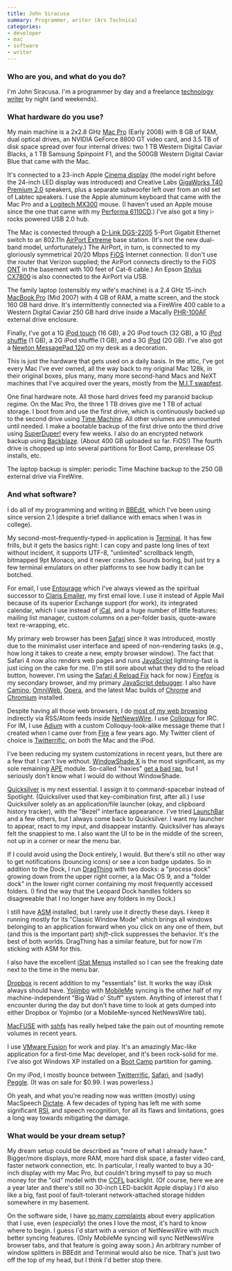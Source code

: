 ```yaml
---
title: John Siracusa
summary: Programmer, writer (Ars Technica)
categories:
- developer
- mac
- software
- writer
---
```


### Who are you, and what do you do?

I'm John Siracusa. I'm a programmer by day and a freelance [technology writer](http://arstechnica.com/author/john-siracusa/ "A list of John's articles on Ars Technica.") by night (and weekends).

### What hardware do you use?

My main machine is a 2x2.8 GHz [Mac Pro][mac-pro] (Early 2008) with 8 GB of RAM, dual optical drives, an NVIDIA GeForce 8800 GT video card, and 3.5 TB of disk space spread over four internal drives: two 1 TB Western Digital Caviar Blacks, a 1 TB Samsung Spinpoint F1, and the 500GB Western Digital Caviar Blue that came with the Mac.

It's connected to a 23-inch Apple [Cinema display][cinema-display] (the model right before the 24-inch LED display was introduced) and Creative Labs [GigaWorks T40 Premium 2.0][gigaworks-t40] speakers, plus a separate subwoofer left over from an old set of Labtec speakers. I use the Apple aluminum keyboard that came with the Mac Pro and a [Logitech MX300][mx-300] mouse. (I haven't used an Apple mouse since the one that came with my [Performa 6110CD][performa-6110cd].) I've also got a tiny i-rocks powered USB 2.0 hub.

The Mac is connected through a [D-Link DGS-2205][dgs-2205] 5-Port Gigabit Ethernet switch to an 802.11n [AirPort Extreme][airport-extreme] base station. (It's not the new dual-band model, unfortunately.) The AirPort, in turn, is connected to my gloriously symmetrical 20/20 Mbps [FiOS][] Internet connection. (I don't use the router that Verizon supplied; the AirPort connects directly to the FiOS [ONT](http://en.wikipedia.org/wiki/Optical_Network_Terminal#ONT "Wikipedia entry on ONT.") in the basement with 100 feet of Cat-6 cable.) An Epson [Stylus CX7800][stylus-cx7800] is also connected to the AirPort via USB.

The family laptop (ostensibly my wife's machine) is a 2.4 GHz 15-inch [MacBook Pro][macbook-pro] (Mid 2007) with 4 GB of RAM, a matte screen, and the stock 160 GB hard drive. It's intermittently connected via a FireWire 400 cable to a Western Digital Caviar 250 GB hard drive inside a Macally [PHR-100AF][] external drive enclosure.

Finally, I've got a 1G [iPod touch][ipod-touch] (16 GB), a 2G iPod touch (32 GB), a 1G [iPod shuffle][ipod-shuffle] (1 GB), a 2G iPod shuffle (1 GB), and a 3G [iPod][] (20 GB). I've also got a [Newton MessagePad 120][messagepad-120] on my desk as a decoration.

This is just the hardware that gets used on a daily basis. In the attic, I've got every Mac I've ever owned, all the way back to my original Mac 128k, in their original boxes, plus many, many more second-hand Macs and NeXT machines that I've acquired over the years, mostly from the [M.I.T swapfest](http://www.mitflea.com/ "The MIT flea markets site.").

One final hardware note. All those hard drives feed my paranoid backup regime. On the Mac Pro, the three 1 TB drives give me 1 TB of actual storage. I boot from and use the first drive, which is continuously backed up to the second drive using [Time Machine][time-machine]. All other volumes are unmounted until needed. I make a bootable backup of the first drive onto the third drive using [SuperDuper!][superduper] every few weeks. I also do an encrypted network backup using [Backblaze][]. (About 400 GB uploaded so far. FiOS!) The fourth drive is chopped up into several partitions for Boot Camp, prerelease OS installs, etc.

The laptop backup is simpler: periodic Time Machine backup to the 250 GB external drive via FireWire.

### And what software?

I do all of my programming and writing in [BBEdit][], which I've been using since version 2.1 (despite a brief dalliance with emacs when I was in college).

My second-most-frequently-typed-in application is [Terminal][]. It has few frills, but it gets the basics right: I can copy and paste long lines of text without incident, it supports UTF-8, "unlimited" scrollback length, bitmapped 9pt Monaco, and it never crashes. Sounds boring, but just try a few terminal emulators on other platforms to see how badly it can be botched.

For email, I use [Entourage][] which I've always viewed as the spiritual successor to [Claris Emailer][emailer], my first email love. I use it instead of Apple Mail because of its superior Exchange support (for work), its integrated calendar, which I use instead of [iCal][], and a huge number of little features: mailing list manager, custom columns on a per-folder basis, quote-aware text re-wrapping, etc.

My primary web browser has been [Safari][] since it was introduced, mostly due to the minimalist user interface and speed of non-rendering tasks (e.g., how long it takes to create a new, empty browser window). The fact that Safari 4 now also renders web pages and runs [JavaScript][] lightning-fast is just icing on the cake for me. (I'm still sore about what they did to the reload button, however. I'm using the [Safari 4 Reload Fix][safari-4-reload-fix] hack for now.) [Firefox][] is my secondary browser, and my primary [JavaScript debugger][firebug]. I also have [Camino][], [OmniWeb][], [Opera][], and the latest Mac builds of [Chrome][] and [Chromium][] installed.

Despite having all those web browsers, I do [most of my web browsing](http://arstechnica.com/staff/fatbits/2005/09/1200.ars "John's Ars Technica article, 'The state of Mac web browsing'.") indirectly via RSS/Atom feeds inside [NetNewsWire][]. I use [Colloquy][] for IRC. For IM, I use [Adium][] with a custom Colloquy-look-alike message theme that I created when I came over from [Fire][] a few years ago. My Twitter client of choice is [Twitterrific][], on both the Mac and the iPod.

I've been reducing my system customizations in recent years, but there are a few that I can't live without. [WindowShade X][windowshade-x] is the most significant, as my sole remaining [APE][] module. So-called "haxies" [get a bad rap](http://arstechnica.com/staff/fatbits/2006/02/2918.ars "John's Arc Technica article, 'Paths in the grass'."), but I seriously don't know what I would do without WindowShade.

[Quicksilver][] is my next essential. I assign it to command-spacebar instead of Spotlight. (Quicksilver used that key-combination first, after all.) I use Quicksilver solely as an application/file launcher (okay, and clipboard history tracker), with the "Bezel" interface appearance. I've tried [LaunchBar][] and a few others, but I always come back to Quicksilver. I want my launcher to appear, react to my input, and disappear instantly. Quicksilver has always felt the snappiest to me. I also want the UI to be in the middle of the screen, not up in a corner or near the menu bar.

If I could avoid using the Dock entirely, I would. But there's still no other way to get notifications (bouncing icons) or see a icon badge updates. So in addition to the Dock, I run [DragThing][] with two docks: a "process dock" growing down from the upper right corner, a la Mac OS 9, and a "folder dock" in the lower right corner containing my most frequently accessed folders. (I find the way that the Leopard Dock handles folders so disagreeable that I no longer have any folders in my Dock.)

I still have [ASM][] installed, but I rarely use it directly these days. I keep it running mostly for its "Classic Window Mode" which brings all windows belonging to an application forward when you click on any one of them, but (and this is the important part) *shift*-click suppresses the behavior. It's the best of both worlds. DragThing has a similar feature, but for now I'm sticking with ASM for this.

I also have the excellent [iStat Menus][istat-menus] installed so I can see the freaking date next to the time in the menu bar.

[Dropbox][] is recent addition to my "essentials" list. It works the way iDisk always should have. [Yojimbo][] with [MobileMe][mobile-me] syncing is the other half of my machine-independent "Big Wad o' Stuff" system. Anything of interest that I encounter during the day but don't have time to look at gets dumped into either Dropbox or Yojimbo (or a MobileMe-synced NetNewsWire tab).

[MacFUSE][] with [sshfs][] has really helped take the pain out of mounting remote volumes in recent years.

I use [VMware Fusion][vmware-fusion] for work and play. It's an amazingly Mac-like application for a first-time Mac developer, and it's been rock-solid for me. I've also got Windows XP installed on a [Boot Camp][boot-camp] partition for gaming.

On my iPod, I mostly bounce between [Twitterrific][twitterrific-ios], [Safari][safari-ios], and (sadly) [Peggle][peggle-ios]. (It was on sale for $0.99. I was powerless.)

Oh yeah, and what you're reading now was written (mostly) using MacSpeech [Dictate][dragon-dictate-mac]. A few decades of typing has left me with some significant [RSI](http://en.wikipedia.org/wiki/Repetitive_strain_injury "Wikipedia entry on RSI."), and speech recognition, for all its flaws and limitations, goes a long way towards mitigating the damage.

### What would be your dream setup?

My dream setup could be described as "more of what I already have." Bigger/more displays, more RAM, more hard disk space, a faster video card, faster network connection, etc. In particular, I really wanted to buy a 30-inch display with my Mac Pro, but couldn't bring myself to pay so much money for the "old" model with the [CCFL](http://en.wikipedia.org/wiki/Cold_cathode "Wikipedia entry on CCFL.") backlight. (Of course, here we are a year later and there's still no 30-inch LED-backlit Apple display.) I'd also like a big, fast pool of fault-tolerant network-attached storage hidden somewhere in my basement.

On the software side, I have [so many complaints](http://arstechnica.com/staff/fatbits/2009/05/hypercritical.ars "John's complaints post.") about every application that I use, even (*especially*) the ones I love the most, it's hard to know where to begin. I guess I'd start with a version of NetNewsWire with much better syncing features. (Only MobileMe syncing will sync NetNewsWire browser tabs, and that feature is going away soon.) An arbitrary number of window splitters in BBEdit and Terminal would also be nice. That's just two off the top of my head, but I think I'd better stop there.

[ipod]: https://www.apple.com/ipod/ "A music player."
[ipod-touch]: https://www.apple.com/ipod-touch/ "It's like an iPhone, without the phone bit."
[ipod-shuffle]: https://www.apple.com/ipod-shuffle/ "A very small music player."
[gigaworks-t40]: https://www.amazon.com/Creative-Labs-GigaWorks-Multimedia-Technology/dp/B00113V748 "Compact computer speakers."
[stylus-cx7800]: http://www.epson.com/cgi-bin/Store/consumer/consDetail.jsp?BV_UseBVCookie=yes&oid=56291070&modeloid=58773&infoType=Overview "An all-in-one printer/copier/scanner."
[airport-extreme]: https://www.apple.com/airport-extreme/ "A wireless access point."
[fios]: https://www.verizon.com/home/fios/ "Fibre optic Internet connection."
[macbook-pro]: https://www.apple.com/macbook-pro/ "A laptop."
[mx-300]: https://www.amazon.com/Logitech-930672-0403-300-Optical-Mouse/dp/B00006HMPJ "An optical mouse."
[mac-pro]: https://www.apple.com/mac-pro/ "The Intel-based Mac tower computer."
[messagepad-120]: http://www.everymac.com/systems/apple/messagepad/stats/newton_mp_120.html "A much-loved PDA device."
[cinema-display]: https://en.wikipedia.org/wiki/Apple_Cinema_Display "An LCD display."
[dgs-2205]: https://www.amazon.com/D-Link-DGS-2205-5-Port-Desktop-Switch/dp/B000FIVDIA "5-port Gigabit switch."
[phr-100af]: https://www.amazon.com/Macally-PHR-100AF-FireWire-External-Enclosure/dp/B0001UEHI0 "An external Firewire hard drive enclosure."
[performa-6110cd]: http://www.everymac.com/systems/apple/mac_performa/specs/mac_performa_6110cd.html "An old PPC-based Mac."
[istat-menus]: https://bjango.com/mac/istatmenus/ "A collection of Mac OS X menu items for monitoring your system."
[ical]: https://en.wikipedia.org/wiki/ICal "Calendaring software included with Mac OS X."
[netnewswire]: https://en.wikipedia.org/wiki/NetNewsWire "A popular feed reader for the Mac."
[twitterrific-ios]: https://itunes.apple.com/WebObjects/MZStore.woa/wa/viewSoftware?id=284540316&mt=8 "A Twitter client."
[twitterrific]: https://twitterrific.com/mac "A Twitter client for the Mac."
[terminal]: https://en.wikipedia.org/wiki/Terminal_(OS_X) "A console application included with Mac OS X."
[time-machine]: https://en.wikipedia.org/wiki/Time_Machine_(Mac_OS) "Backup software for the masses, included with Mac OS X 10.5."
[superduper]: http://shirt-pocket.com/SuperDuper/SuperDuperDescription.html "An excellent Mac backup/cloning application."
[sshfs]: https://code.google.com/archive/p/macfuse/wikis/MACFUSE_FS_SSHFS.wiki "An SSH file system for MacFUSE."
[safari-4-reload-fix]: http://earthlingsoft.net/ssp/tidbits/#safari4reloadfix "A hack to change the 'Add Bookmark' button into a 'Reload' button."
[safari]: https://www.apple.com/safari/ "A fast web browser."
[safari-ios]: https://en.wikipedia.org/wiki/Safari_(web_browser)#iOS-specific_features "A web browser included with iOS."
[adium]: https://en.wikipedia.org/wiki/Adium "A multi-protocol chat application for the Mac."
[ape]: https://en.wikipedia.org/wiki/Application_Enhancer "A Mac OS X framework and system daemon for loading haxies."
[asm]: http://download.cnet.com/ASM/3000-2094_4-10058963.html "A menu-based application switcher for Mac OS X."
[fire]: https://en.wikipedia.org/wiki/Fire_(instant_messaging_client) "A multi-protocol chat client for the Mac."
[firefox]: https://www.mozilla.org/en-US/firefox/new/ "A cross-platform open-source web browser."
[firebug]: https://getfirebug.com/ "A Firefox addon for web development."
[omniweb]: https://en.wikipedia.org/wiki/OmniWeb "An alternative Mac browser based on WebKit."
[opera]: http://www.opera.com/ "A cross-platform web browser."
[mobile-me]: https://en.wikipedia.org/wiki/MobileMe "An online 'cloud' service (mail, calendar, etc)."
[macfuse]: https://code.google.com/archive/p/macfuse "A system for adding third-party file systems to Mac OS X."
[javascript]: https://en.wikipedia.org/wiki/JavaScript "An interpreted scripting language."
[chrome]: https://www.google.com/intl/en/chrome/browser/ "A WebKit-based browser, where each tab runs in its own thread."
[chromium]: http://www.chromium.org/ "Open-source builds of the Chrome web browser."
[camino]: http://caminobrowser.org/ "An alternative Mac browser based on Gecko."
[colloquy]: http://colloquy.info/ "An IRC client for the Mac."
[dragthing]: http://dragthing.com/ "A popular dock application for the Mac."
[dragon-dictate-mac]: https://en.wikipedia.org/wiki/DragonDictate "Speech-recognition software."
[dropbox]: https://www.dropbox.com/ "Online syncing and storage."
[vmware-fusion]: https://www.vmware.com/products/fusion.html "A PC emulator for the Mac."
[quicksilver]: https://qsapp.com/ "A data manipulator and launcher for the Mac."
[entourage]: https://en.wikipedia.org/wiki/Microsoft_Entourage "A Mac email client included with Office."
[emailer]: https://en.wikipedia.org/wiki/Claris_Emailer "An email client for the Mac."
[backblaze]: https://www.backblaze.com/cloud-backup.html "Online backup."
[bbedit]: http://www.barebones.com/products/bbedit/ "A text editor for the Mac."
[boot-camp]: https://en.wikipedia.org/wiki/Boot_Camp_(software) "Software to allow Macs to run Windows natively."
[launchbar]: https://www.obdev.at/products/launchbar/index.html "An application launcher and data manager for the Mac."
[yojimbo]: http://www.barebones.com/products/Yojimbo/ "Data 'bucket' software for the Mac."
[peggle-ios]: https://itunes.apple.com/app/peggle/id314303518 "A terribly addictive peg-popping game."
[windowshade-x]: https://www.macupdate.com/app/mac/6485/windowshade-x "A Mac haxie to customise window minimising."
